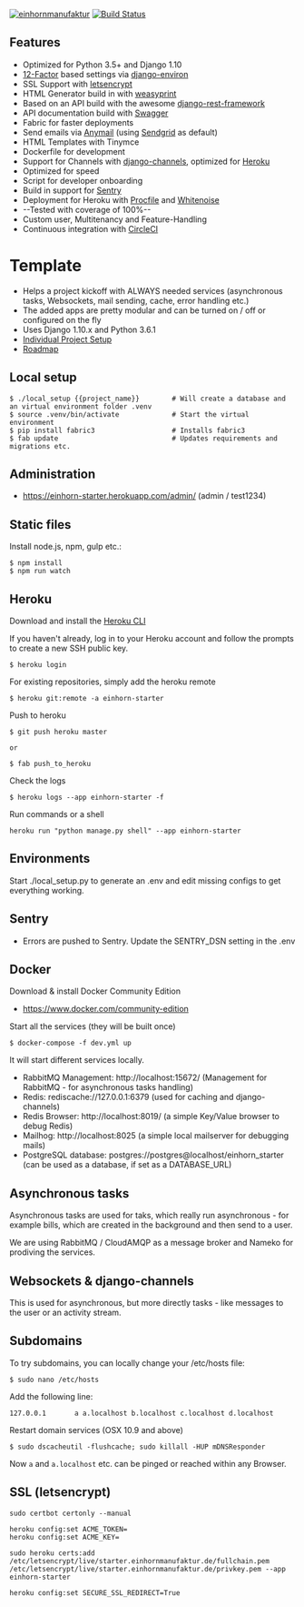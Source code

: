 [![einhornmanufaktur](https://img.shields.io/badge/made%20by-einhornmanufaktur-blue.svg)](https://www.einhornmanufaktur.de/)
[![Build Status](https://circleci.com/gh/jensneuhaus/einhorn-starter.png?style=shield&circle-token=36515d7bdb2ff036a488c3b58bea07e80bf2fad1)](https://circleci.com/gh/jensneuhaus/einhorn-starter/)

## Features

* Optimized for Python 3.5+ and Django 1.10
* [12-Factor](12factor.net) based settings via [django-environ](12factor.net)
* SSL Support with [letsencrypt](#)
* HTML Generator build in with [weasyprint](#)
* Based on an API build with the awesome [django-rest-framework](#)
* API documentation build with [Swagger](#)
* Fabric for faster deployments
* Send emails via [Anymail](#) (using [Sendgrid](#) as default)
* HTML Templates with Tinymce
* Dockerfile for development
* Support for Channels with [django-channels](#), optimized for [Heroku](https://blog.heroku.com/in_deep_with_django_channels_the_future_of_real_time_apps_in_django)
* Optimized for speed
* Script for developer onboarding
* Build in support for [Sentry](#)
* Deployment for Heroku with [Procfile](#) and [Whitenoise](#)
* --Tested with coverage of 100%--
* Custom user, Multitenancy and Feature-Handling
* Continuous integration with [CircleCI](#)

# Template

* Helps a project kickoff with ALWAYS needed services (asynchronous tasks, Websockets, mail sending, cache, error handling etc.)
* The added apps are pretty modular and can be turned on / off or configured on the fly
* Uses Django 1.10.x and Python 3.6.1
* [Individual Project Setup](docs/project_setup.md)
* [Roadmap](docs/roadmap.md)

## Local setup

```
$ ./local_setup {{project_name}}        # Will create a database and an virtual environment folder .venv
$ source .venv/bin/activate             # Start the virtual environment
$ pip install fabric3                   # Installs fabric3
$ fab update                            # Updates requirements and migrations etc.
```

## Administration

* https://einhorn-starter.herokuapp.com/admin/ (admin / test1234)

## Static files

Install node.js, npm, gulp etc.:

    $ npm install
    $ npm run watch


## Heroku

Download and install the [Heroku CLI](https://devcenter.heroku.com/articles/heroku-command-line)

If you haven't already, log in to your Heroku account and follow the prompts to create a new SSH public key.

```
$ heroku login
```

For existing repositories, simply add the heroku remote

```
$ heroku git:remote -a einhorn-starter
```

Push to heroku

```
$ git push heroku master

or

$ fab push_to_heroku
```

Check the logs

```
$ heroku logs --app einhorn-starter -f                                                                                                                                              
```

Run commands or a shell

```
heroku run "python manage.py shell" --app einhorn-starter
```

## Environments

Start ./local_setup.py to generate an .env and edit missing configs to get everything working.

## Sentry

* Errors are pushed to Sentry. Update the SENTRY_DSN setting in the .env

## Docker

Download & install Docker Community Edition

* https://www.docker.com/community-edition

Start all the services (they will be built once)

```
$ docker-compose -f dev.yml up
```

It will start different services locally.

* RabbitMQ Management: http://localhost:15672/ (Management for RabbitMQ - for asynchronous tasks handling)
* Redis: rediscache://127.0.0.1:6379 (used for caching and django-channels)
* Redis Browser: http://localhost:8019/ (a simple Key/Value browser to debug Redis)
* Mailhog: http://localhost:8025 (a simple local mailserver for debugging mails)
* PostgreSQL database: postgres://postgres@localhost/einhorn_starter (can be used as a database, if set as a DATABASE_URL)

## Asynchronous tasks

Asynchronous tasks are used for taks, which really run asynchronous - for example bills, which are created in the background and then send to a user.

We are using RabbitMQ / CloudAMQP as a message broker and Nameko for prodiving the services.

## Websockets & django-channels

This is used for asynchronous, but more directly tasks - like messages to the user or an activity stream. 

## Subdomains

To try subdomains, you can locally change your /etc/hosts file:
```
$ sudo nano /etc/hosts
```

Add the following line:
```
127.0.0.1       a a.localhost b.localhost c.localhost d.localhost
```

Restart domain services (OSX 10.9 and above)

```
$ sudo dscacheutil -flushcache; sudo killall -HUP mDNSResponder
```

Now `a` and `a.localhost` etc. can be pinged or reached within any Browser.

## SSL (letsencrypt)

```
sudo certbot certonly --manual

heroku config:set ACME_TOKEN=
heroku config:set ACME_KEY=

sudo heroku certs:add /etc/letsencrypt/live/starter.einhornmanufaktur.de/fullchain.pem /etc/letsencrypt/live/starter.einhornmanufaktur.de/privkey.pem --app einhorn-starter

heroku config:set SECURE_SSL_REDIRECT=True

```
